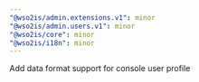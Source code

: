 ```yaml
---
"@wso2is/admin.extensions.v1": minor
"@wso2is/admin.users.v1": minor
"@wso2is/core": minor
"@wso2is/i18n": minor
---
```


Add data format support for console user profile
